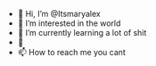 - 👋 Hi, I’m @Itsmaryalex
- 👀 I’m interested in the world
- 🌱 I’m currently learning a lot of shit
- 💞️ 
- 📫 How to reach me you cant

<!---
Itsmaryalex/Itsmaryalex is a ✨ special ✨ repository because its `README.md` (this file) appears on your GitHub profile.
You can click the Preview link to take a look at your changes.
--->
